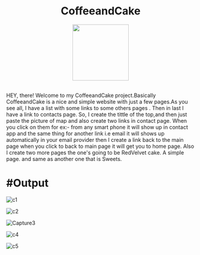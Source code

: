 <p >
<h1 align="center">CoffeeandCake</h1>
</p>
<p align="center">
<img src ="http://img0.joyreactor.com/pics/post/gif-cake-cup-5452087.gif" height="150"/> 
</p>
<br>
HEY, there!
Welcome to my CoffeeandCake project.Basically CoffeeandCake is a nice and simple website with just a few pages.As you see all, I have a list with some links to some 
others pages . Then in last I have a link to contacts page. So, I create the tittle of the top,and then just paste the picture of map and also create two links in 
contact page. When you click on them for ex:- from any smart phone it will show up in contact app and the same thing for another link i.e email it will shows
up automatically in your email provider then I create a link back to the main page when you click to back to main page it will get you to home page.
Also I create two more pages the one's going to be RedVelvet cake. A simple page.
and same as another one that is Sweets.

<h1> #Output  </h1>




![c1](https://user-images.githubusercontent.com/109518128/179819674-3db30374-3cbb-4315-b84e-9391859c505c.PNG)

![c2](https://user-images.githubusercontent.com/109518128/179819917-f8d56143-1b06-4f24-b744-6721ffeb8668.PNG)


![Capture3](https://user-images.githubusercontent.com/109518128/179820043-d4f19ad2-5e5e-44e6-b0d7-1cdaadf0b8c0.PNG)

![c4](https://user-images.githubusercontent.com/109518128/179820075-1d7304dd-bf74-4d8d-a0cb-c393da5ede40.PNG)


![c5](https://user-images.githubusercontent.com/109518128/179820519-782874a8-b071-485e-bf33-a1328a628997.PNG)



